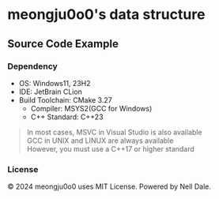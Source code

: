 # meongju0o0's data structure
## Source Code Example
### Dependency
- OS: Windows11, 23H2
- IDE: JetBrain CLion
- Build Toolchain: CMake 3.27
  - Compiler: MSYS2(GCC for Windows)
  - C++ Standard: C++23
> In most cases, MSVC in Visual Studio is also available<br />
> GCC in UNIX and LINUX are always available<br />
> However, you must use a C++17 or higher standard

### License

© 2024 meongju0o0 uses MIT License. Powered by Nell Dale.
